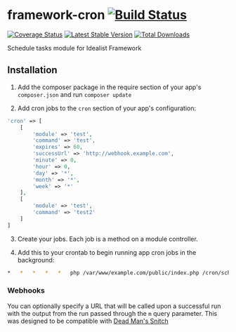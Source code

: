 framework-cron [![Build Status](https://travis-ci.org/idealistsoft/framework-cron.png?branch=master)](https://travis-ci.org/idealistsoft/framework-cron)
==============

[![Coverage Status](https://coveralls.io/repos/idealistsoft/framework-cron/badge.png)](https://coveralls.io/r/idealistsoft/framework-cron)
[![Latest Stable Version](https://poser.pugx.org/idealistsoft/framework-cron/v/stable.png)](https://packagist.org/packages/idealistsoft/framework-cron)
[![Total Downloads](https://poser.pugx.org/idealistsoft/framework-cron/downloads.png)](https://packagist.org/packages/idealistsoft/framework-cron)

Schedule tasks module for Idealist Framework

## Installation

1. Add the composer package in the require section of your app's `composer.json` and run `composer update`

2. Add cron jobs to the `cron` section of your app's configuration:
```php
'cron' => [
	[
		'module' => 'test',
		'command' => 'test',
		'expires' => 60,
		'successUrl' => 'http://webhook.example.com',
		'minute' => 0,
		'hour' => 0,
		'day' => '*',
		'month' => '*',
		'week' => '*'
	],
	[
		'module' => 'test',
		'command' => 'test2'
	]
]
```

3. Create your jobs. Each job is a method on a module controller.

4. Add this to your crontab to begin running app cron jobs in the background:
```bash
*	*	*	*	*	php /var/www/example.com/public/index.php /cron/scheduleCheck
```

### Webhooks

You can optionally specify a URL that will be called upon a successful run with the output from the run passed through the `m` query parameter. This was designed to be compatible with [Dead Man's Snitch](https://deadmanssnitch.com/)